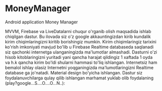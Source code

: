 # MoneyManager

Android application Money Manager

MVVM, Firebase va LiveDatalarni chuqur o'rganib olish maqsadida ishlab chiqilgan dastur.
Bu ilovada siz o'z google akkauntingizdan kirib kundalik kirim chiqimlaringizni kiritib borishingiz mumkin.
Kirim chiqimlaringiz tarixini ko'rish imkoniyati mavjud bo'lib u Firebase Realtime databaseda saqlanadi siz qachonki internetga ulanganingizda ma'lumotlar almashadi.
Dasturni o'zi hisob kitoblaringizni yuritadi yani qancha harajat qildingiz 1 xaftada 1 oyda va h.k qancha kirim bo'ldi shularni hammasi to'liq ishlangan.
Internetsiz ham bemalol ishlay olasiz Internetni yoqganingizda ma'lumotlaringizni Realtime database ga jo'natadi.
Material design bo'yicha ishlangan.
Dastur siz foydalanuvchilarga qulay qilib ishlangan marhamat yuklab olib foydalaning (play?google...S....O....O...N..):

